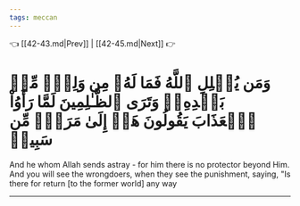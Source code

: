 ```yaml
---
tags: meccan
---
```


👈 [[42-43.md|Prev]] | [[42-45.md|Next]] 👉

# وَمَن يُضۡلِلِ ٱللَّهُ فَمَا لَهُۥ مِن وَلِيّٖ مِّنۢ بَعۡدِهِۦۗ وَتَرَى ٱلظَّـٰلِمِينَ لَمَّا رَأَوُاْ ٱلۡعَذَابَ يَقُولُونَ هَلۡ إِلَىٰ مَرَدّٖ مِّن سَبِيلٖ

And he whom Allah sends astray - for him there is no protector beyond Him. And you will see the wrongdoers, when they see the punishment, saying, "Is there for return [to the former world] any way

---

